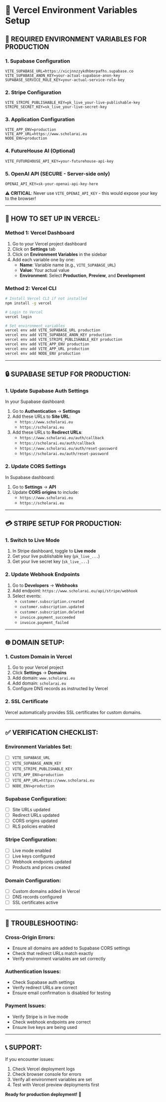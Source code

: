 # 🚀 Vercel Environment Variables Setup

## 🔧 **REQUIRED ENVIRONMENT VARIABLES FOR PRODUCTION**

### **1. Supabase Configuration**
```
VITE_SUPABASE_URL=https://xicjnnzzykdhbmrpafhs.supabase.co
VITE_SUPABASE_ANON_KEY=your-actual-supabase-anon-key
SUPABASE_SERVICE_ROLE_KEY=your-actual-service-role-key
```

### **2. Stripe Configuration**
```
VITE_STRIPE_PUBLISHABLE_KEY=pk_live_your-live-publishable-key
STRIPE_SECRET_KEY=sk_live_your-live-secret-key
```

### **3. Application Configuration**
```
VITE_APP_ENV=production
VITE_APP_URL=https://www.scholarai.eu
NODE_ENV=production
```

### **4. FutureHouse AI (Optional)**
```
VITE_FUTUREHOUSE_API_KEY=your-futurehouse-api-key
```

### **5. OpenAI API (SECURE - Server-side only)**
```
OPENAI_API_KEY=sk-your-openai-api-key-here
```
⚠️ **CRITICAL**: Never use `VITE_OPENAI_API_KEY` - this would expose your key to the browser!

---

## 📝 **HOW TO SET UP IN VERCEL:**

### **Method 1: Vercel Dashboard**
1. Go to your Vercel project dashboard
2. Click on **Settings** tab
3. Click on **Environment Variables** in the sidebar
4. Add each variable one by one:
   - **Name**: Variable name (e.g., `VITE_SUPABASE_URL`)
   - **Value**: Your actual value
   - **Environment**: Select **Production**, **Preview**, and **Development**

### **Method 2: Vercel CLI**
```bash
# Install Vercel CLI if not installed
npm install -g vercel

# Login to Vercel
vercel login

# Set environment variables
vercel env add VITE_SUPABASE_URL production
vercel env add VITE_SUPABASE_ANON_KEY production
vercel env add VITE_STRIPE_PUBLISHABLE_KEY production
vercel env add VITE_APP_ENV production
vercel env add VITE_APP_URL production
vercel env add NODE_ENV production
```

---

## 🔒 **SUPABASE SETUP FOR PRODUCTION:**

### **1. Update Supabase Auth Settings**
In your Supabase dashboard:
1. Go to **Authentication** → **Settings**
2. Add these URLs to **Site URL**:
   - `https://www.scholarai.eu`
   - `https://scholarai.eu`
3. Add these URLs to **Redirect URLs**:
   - `https://www.scholarai.eu/auth/callback`
   - `https://scholarai.eu/auth/callback`
   - `https://www.scholarai.eu/auth/reset-password`
   - `https://scholarai.eu/auth/reset-password`

### **2. Update CORS Settings**
In Supabase dashboard:
1. Go to **Settings** → **API**
2. Update **CORS origins** to include:
   - `https://www.scholarai.eu`
   - `https://scholarai.eu`

---

## 💳 **STRIPE SETUP FOR PRODUCTION:**

### **1. Switch to Live Mode**
1. In Stripe dashboard, toggle to **Live mode**
2. Get your live publishable key (`pk_live_...`)
3. Get your live secret key (`sk_live_...`)

### **2. Update Webhook Endpoints**
1. Go to **Developers** → **Webhooks**
2. Add endpoint: `https://www.scholarai.eu/api/stripe/webhook`
3. Select events:
   - `customer.subscription.created`
   - `customer.subscription.updated`
   - `customer.subscription.deleted`
   - `invoice.payment_succeeded`
   - `invoice.payment_failed`

---

## 🌐 **DOMAIN SETUP:**

### **1. Custom Domain in Vercel**
1. Go to your Vercel project
2. Click **Settings** → **Domains**
3. Add domain: `www.scholarai.eu`
4. Add domain: `scholarai.eu`
5. Configure DNS records as instructed by Vercel

### **2. SSL Certificate**
Vercel automatically provides SSL certificates for custom domains.

---

## ✅ **VERIFICATION CHECKLIST:**

### **Environment Variables Set:**
- [ ] `VITE_SUPABASE_URL`
- [ ] `VITE_SUPABASE_ANON_KEY`
- [ ] `VITE_STRIPE_PUBLISHABLE_KEY`
- [ ] `VITE_APP_ENV=production`
- [ ] `VITE_APP_URL=https://www.scholarai.eu`
- [ ] `NODE_ENV=production`

### **Supabase Configuration:**
- [ ] Site URLs updated
- [ ] Redirect URLs updated
- [ ] CORS origins updated
- [ ] RLS policies enabled

### **Stripe Configuration:**
- [ ] Live mode enabled
- [ ] Live keys configured
- [ ] Webhook endpoints updated
- [ ] Products and prices created

### **Domain Configuration:**
- [ ] Custom domains added in Vercel
- [ ] DNS records configured
- [ ] SSL certificates active

---

## 🚨 **TROUBLESHOOTING:**

### **Cross-Origin Errors:**
- Ensure all domains are added to Supabase CORS settings
- Check that redirect URLs match exactly
- Verify environment variables are set correctly

### **Authentication Issues:**
- Check Supabase auth settings
- Verify redirect URLs are correct
- Ensure email confirmation is disabled for testing

### **Payment Issues:**
- Verify Stripe is in live mode
- Check webhook endpoints are correct
- Ensure live keys are being used

---

## 📞 **SUPPORT:**

If you encounter issues:
1. Check Vercel deployment logs
2. Check browser console for errors
3. Verify all environment variables are set
4. Test with Vercel preview deployments first

**Ready for production deployment!** 🚀
